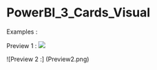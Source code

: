 # PowerBI_3_Cards_Visual
Examples : 

Preview 1 :
<img src="./Preview1.png">

![Preview 2 :]
(Preview2.png)

